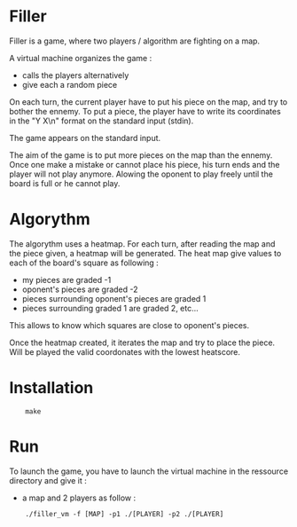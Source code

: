 # Filler

Filler is a game, where two players / algorithm are fighting on a map.

A virtual machine organizes the game :
    
   - calls the players alternatively
   - give each a random piece
    
On each turn, the current player have to put his piece on the map, and try to bother the ennemy. To put a piece, the player have to write its coordinates in the "Y X\n" format on the standard input (stdin).

The game appears on the standard input.

The aim of the game is to put more pieces on the map than the ennemy.
Once one make a mistake or cannot place his piece, his turn ends and the player will not play anymore. Alowing the oponent to play freely until the board is full or he cannot play.

# Algorythm

The algorythm uses a heatmap. For each turn, after reading the map and the piece given, a heatmap will be generated.
The heat map give values to each of the board's square as following : 

   - my pieces are graded -1
   - oponent's pieces are graded -2
   - pieces surrounding oponent's pieces are graded 1
   - pieces surrounding graded 1 are graded 2, etc...
    
This allows to know which squares are close to oponent's pieces.

Once the heatmap created, it iterates the map and try to place the piece. Will be played the valid coordonates with the lowest heatscore.

# Installation

```
    make
```

# Run

To launch the game, you have to launch the virtual machine in the ressource directory and give it : 
 - a map and  2 players as follow : 

```
    ./filler_vm -f [MAP] -p1 ./[PLAYER] -p2 ./[PLAYER]
```

